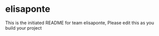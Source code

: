 # elisaponte
This is the initiated README for team elisaponte, Please edit this as you build your project
